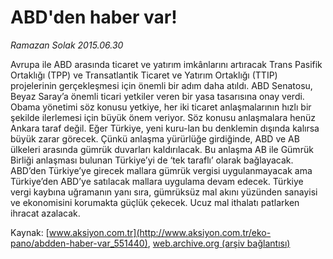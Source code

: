 # ABD'den haber var!

*Ramazan Solak 2015.06.30*

<div class="pNewsDetailMainContent" itemprop="articleBody">
 <p>
  Avrupa ile ABD arasında ticaret ve yatırım imkânlarını artıracak Trans Pasifik Ortaklığı (TPP) ve Transatlantik Ticaret ve Yatırım Ortaklığı (TTIP) projelerinin gerçekleşmesi için önemli bir adım daha atıldı. ABD Senatosu, Beyaz Saray’a önemli ticari yetkiler veren bir yasa tasarısına onay verdi. Obama yönetimi söz konusu yetkiye, her iki ticaret anlaşmalarının hızlı bir şekilde ilerlemesi için büyük önem veriyor. Söz konusu anlaşmalara henüz Ankara taraf değil. Eğer Türkiye, yeni kuru-lan bu denklemin dışında kalırsa büyük zarar görecek. Çünkü anlaşma yürürlüğe girdiğinde, ABD ve AB ülkeleri arasında gümrük duvarları kaldırılacak. Bu anlaşma AB ile Gümrük Birliği anlaşması bulunan Türkiye’yi de ‘tek taraflı’ olarak bağlayacak. ABD’den Türkiye’ye girecek mallara gümrük vergisi uygulanmayacak ama Türkiye’den ABD’ye satılacak mallara uygulama devam edecek. Türkiye vergi kaybına uğramanın yanı sıra, gümrüksüz mal akını yüzünden sanayisi ve ekonomisini korumakta güçlük çekecek. Ucuz mal ithalatı patlarken ihracat azalacak.
 </p>
</div>


Kaynak: [www.aksiyon.com.tr](http://www.aksiyon.com.tr/eko-pano/abdden-haber-var_551440), [web.archive.org (arşiv bağlantısı)](http://web.archive.org/web/20150726104623/http://www.aksiyon.com.tr/eko-pano/abdden-haber-var_551440)
